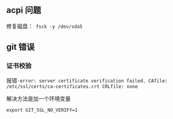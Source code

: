 ## acpi 问题

修复磁盘：` fsck -y /dev/sda5`



## git 错误

### 证书校验

报错`·error: server certificate verification failed. CAfile: /etc/ssl/certs/ca-certificates.crt CRLfile: none`

解决方法是加一个环境变量

```
export GIT_SSL_NO_VERIFY=1
```



